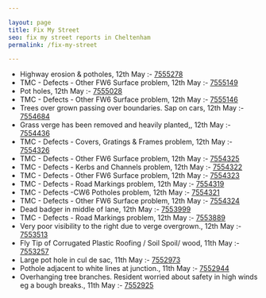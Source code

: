 ```yaml
---

layout: page
title: Fix My Street
seo: fix my street reports in Cheltenham
permalink: /fix-my-street

---
```


<!-- fix_marker starts -->

- Highway erosion & potholes, 12th May :- [7555278](https://www.fixmystreet.com/report/7555278)
- TMC - Defects - Other FW6  Surface problem, 12th May :- [7555149](https://www.fixmystreet.com/report/7555149)
- Pot holes, 12th May :- [7555028](https://www.fixmystreet.com/report/7555028)
- TMC - Defects - Other FW6  Surface problem, 12th May :- [7555146](https://www.fixmystreet.com/report/7555146)
- Trees over grown passing over boundaries. Sap on cars, 12th May :- [7554684](https://www.fixmystreet.com/report/7554684)
- Grass verge has been removed and heavily planted,, 12th May :- [7554436](https://www.fixmystreet.com/report/7554436)
- TMC - Defects - Covers, Gratings & Frames problem, 12th May :- [7554326](https://www.fixmystreet.com/report/7554326)
- TMC - Defects - Other FW6  Surface problem, 12th May :- [7554325](https://www.fixmystreet.com/report/7554325)
- TMC - Defects - Kerbs and Channels problem, 12th May :- [7554322](https://www.fixmystreet.com/report/7554322)
- TMC - Defects - Other FW6  Surface problem, 12th May :- [7554323](https://www.fixmystreet.com/report/7554323)
- TMC - Defects - Road Markings problem, 12th May :- [7554319](https://www.fixmystreet.com/report/7554319)
- TMC - Defects -CW6 Potholes  problem, 12th May :- [7554321](https://www.fixmystreet.com/report/7554321)
- TMC - Defects - Other FW6  Surface problem, 12th May :- [7554324](https://www.fixmystreet.com/report/7554324)
- Dead badger in middle of lane, 12th May :- [7553999](https://www.fixmystreet.com/report/7553999)
- TMC - Defects - Road Markings problem, 12th May :- [7553889](https://www.fixmystreet.com/report/7553889)
- Very poor visibility to the right due to verge overgrown., 12th May :- [7553513](https://www.fixmystreet.com/report/7553513)
- Fly Tip of Corrugated Plastic Roofing / Soil Spoil/ wood, 11th May :- [7553257](https://www.fixmystreet.com/report/7553257)
- Large pot hole in cul de sac, 11th May :- [7552973](https://www.fixmystreet.com/report/7552973)
- Pothole adjacent to white lines at junction., 11th May :- [7552944](https://www.fixmystreet.com/report/7552944)
- Overhanging tree branches. Resident worried about safety in high winds eg a bough breaks., 11th May :- [7552925](https://www.fixmystreet.com/report/7552925)

<!-- fix_marker ends -->